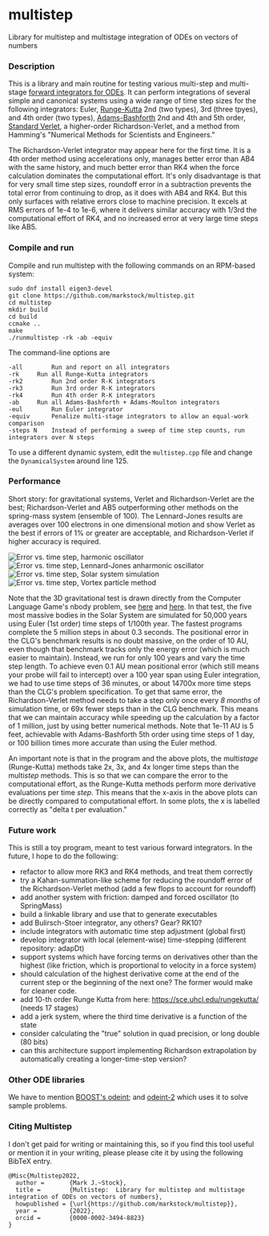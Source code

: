 # multistep
Library for multistep and multistage integration of ODEs on vectors of numbers


### Description
This is a library and main routine for testing various multi-step and
multi-stage [forward integrators for ODEs](https://en.wikipedia.org/wiki/Numerical_methods_for_ordinary_differential_equations). It can perform integrations of several simple and canonical systems
using a wide range of time step sizes for the following integrators:
Euler,
[Runge-Kutta](https://en.wikipedia.org/wiki/Runge%E2%80%93Kutta_methods) 2nd (two types),
3rd (three tpyes),
and 4th order (two types),
[Adams-Bashforth](https://en.wikipedia.org/wiki/Linear_multistep_method) 2nd and 4th and 5th order,
[Standard Verlet](https://en.wikipedia.org/wiki/Verlet_integration),
a higher-order Richardson-Verlet, and a method from Hamming's "Numerical Methods for
Scientists and Engineers."

The Richardson-Verlet integrator may appear here for the first time.
It is a 4th order method using accelerations only,
manages better error than AB4 with the same history, and much better error than
RK4 when the force calculation dominates the computational effort.
It's only disadvantage is that for very small time step sizes, 
roundoff error in a subtraction prevents the total error from continuing 
to drop, as it does with AB4 and RK4. But this only surfaces with relative
errors close to machine precision. It excels at RMS errors of 1e-4 to
1e-6, where it delivers similar accuracy with 1/3rd the computational
effort of RK4, and no increased error at very large time steps like
AB5.

### Compile and run
Compile and run multistep with the following commands on an RPM-based system:

    sudo dnf install eigen3-devel
	git clone https://github.com/markstock/multistep.git
	cd multistep
	mkdir build
	cd build
	ccmake ..
    make
    ./runmultistep -rk -ab -equiv

The command-line options are

	-all		Run and report on all integrators
	-rk		Run all Runge-Kutta integrators
	-rk2		Run 2nd order R-K integrators
	-rk3		Run 3rd order R-K integrators
	-rk4		Run 4th order R-K integrators
	-ab		Run all Adams-Bashforth + Adams-Moulton integrators
	-eul		Run Euler integrator
	-equiv		Penalize multi-stage integrators to allow an equal-work comparison
	-steps N	Instead of performing a sweep of time step counts, run integrators over N steps

To use a different dynamic system, edit the `multistep.cpp` file and change the `DynamicalSystem` around line 125.

### Performance
Short story: for gravitational systems, Verlet and Richardson-Verlet are the best;
Richardson-Verlet and AB5 outperforming other methods on the spring-mass system (ensemble of 100).
The Lennard-Jones results are averages over 100 electrons in one dimensional motion
and show Verlet as the best if errors of 1% or greater are acceptable, and Richardson-Verlet
if higher accuracy is required.

![Error vs. time step, harmonic oscillator](doc/spring_results.png)
![Error vs. time step, Lennard-Jones anharmonic oscillator](doc/lj_results.png)
![Error vs. time step, Solar system simulation](doc/grav3d_results.png)
![Error vs. time step, Vortex particle method](doc/vort2d_results.png)

Note that the 3D gravitational test is drawn directly from the Computer Language Game's nbody problem,
see [here](https://benchmarksgame-team.pages.debian.net/benchmarksgame/performance/nbody.html)
and [here](https://programming-language-benchmarks.vercel.app/problem/nbody).
In that test, the five most massive bodies in the Solar System are simulated for 50,000 years using
Euler (1st order) time steps of 1/100th year. The fastest programs complete the 5 million steps in about 0.3 seconds.
The positional error in the CLG's benchmark results is no doubt massive, on the order of 10 AU, even though
that benchmark tracks only the energy error (which is much easier to maintain).
Instead, we run for only 100 years and vary the time step length.
To achieve even 0.1 AU mean positional error (which still means your probe will fail to intercept)
over a 100 year span using Euler integration, we had to use time steps of 36 minutes, or about 14700x
more time steps than the CLG's problem specification.
To get that same error, the Richardson-Verlet method needs to take a step only once every *8 months* of
simulation time, or 69x fewer steps than in the CLG benchmark.
This means that we can maintain accuracy while speeding up the calculation by a factor of 1 million, just
by using better numerical methods.
Note that 1e-11 AU is 5 feet, achievable with Adams-Bashforth 5th order using time steps of 1 day,
or 100 billion times more accurate than using the Euler method.

An important note is that in the program and the above plots, the multi*stage* (Runge-Kutta)
methods take 2x, 3x, and 4x longer time steps than the multi*step* methods.
This is so that we can compare the error to the computational effort,
as the Runge-Kutta methods perform more derivative evaluations per time *step*.
This means that the x-axis in the above plots can be directly compared to
computational effort.
In some plots, the x is labelled correctly as "delta t per evaluation."

### Future work
This is still a toy program, meant to test various forward integrators.
In the future, I hope to do the following:

* refactor to allow more RK3 and RK4 methods, and treat them correctly
* try a Kahan-summation-like scheme for reducing the roundoff error of the Richardson-Verlet method (add a few flops to account for roundoff)
* add another system with friction: damped and forced oscillator (to SpringMass)
* build a linkable library and use that to generate executables
* add Bulirsch-Stoer integrator, any others? Gear? RK10?
* include integrators with automatic time step adjustment (global first)
* develop integrator with local (element-wise) time-stepping (different repository: adapDt)
* support systems which have forcing terms on derivatives other than the highest (like friction, which is proportional to velocity in a force system)
* should calculation of the highest derivative come at the end of the current step or the beginning of the next one? The former would make for cleaner code.
* add 10-th order Runge Kutta from here: https://sce.uhcl.edu/rungekutta/ (needs 17 stages)
* add a jerk system, where the third time derivative is a function of the state
* consider calculating the "true" solution in quad precision, or long double (80 bits)
* can this architecture support implementing Richardson extrapolation by automatically creating a longer-time-step version?

### Other ODE libraries
We have to mention [BOOST's odeint](https://www.boost.org/doc/libs/1_78_0/libs/numeric/odeint/doc/html/index.html);
and [odeint-2](https://github.com/headmyshoulder/odeint-v2) which uses it to solve sample problems.

### Citing Multistep
I don't get paid for writing or maintaining this, so if you find this tool useful or mention it in your writing, please please cite it by using the following BibTeX entry.

```
@Misc{Multistep2022,
  author =       {Mark J.~Stock},
  title =        {Multistep:  Library for multistep and multistage integration of ODEs on vectors of numbers},
  howpublished = {\url{https://github.com/markstock/multistep}},
  year =         {2022},
  orcid =        {0000-0002-3494-8823}
}
```
